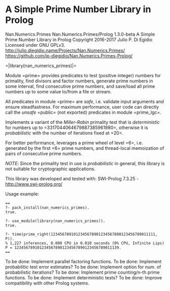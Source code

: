# A Simple Prime Number Library in Prolog

Nan.Numerics.Primes
Nan.Numerics.Primes/Prolog 1.3.0-beta
A Simple Prime Number Library in Prolog
Copyright 2016-2017 Julio P. Di Egidio
Licensed under GNU GPLv3.
http://julio.diegidio.name/Projects/Nan.Numerics.Primes/
https://github.com/jp-diegidio/Nan.Numerics.Primes-Prolog/

=|library(nan_numerics_primes)|=

Module =prime= provides predicates to test (positive integer) numbers for
primality, find divisors and factor numbers, generate prime numbers in some
interval, find consecutive prime numbers, and save/load all prime numbers
up to some value to/from a file or stream.

All predicates in module =prime= are _safe_, i.e. validate input arguments
and ensure steadfastness.  For maximum performance, user code can directly
call the _unsafe_ =public= (not exported) predicates in module =prime_lgc=.

Implements a variant of the *Miller-Rabin* primality test that is
_deterministic_ for numbers up to =3317044064679887385961980=, otherwise
it is _probabilistic_ with the number of iterations fixed at =20=.

For better performance, leverages a prime wheel of level =6=, i.e.
generated by the first =6= prime numbers, and thread-local memoization of
pairs of consecutive prime numbers.

*NOTE*: Since the primality test in use is _probabilistic_ in general, this
library is not suitable for cryptographic applications.

This library was developed and tested with:
SWI-Prolog 7.3.25 - http://www.swi-prolog.org/

Usage example:

    ==
    ?- pack_install(nan_numerics_primes).
    true.
    
    ?- use_module(library(nan_numerics_primes)).
    true.

    ?- time(prime_right(1234567891012345678901234567890123456789011111, P)).
    % 1,227 inferences, 0.000 CPU in 0.010 seconds (0% CPU, Infinite Lips)
    P = 1234567891012345678901234567890123456789011139.
    ==

To be done: Implement parallel factoring functions.
To be done: Implement probabilitic test error estimates?
To be done: Implement option for num. of probabilistic iterations?
To be done: Implement prime counting/n-th prime functions.
To be done: Implement deterministic tests?
To be done: Improve compatibility with other Prolog systems.
